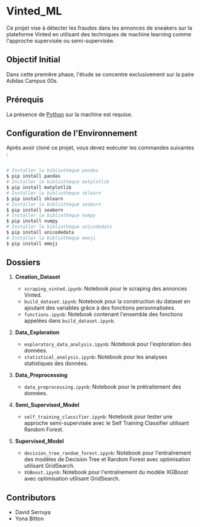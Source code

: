 # Vinted_ML

Ce projet vise à détecter les fraudes dans les annonces de sneakers sur la plateforme Vinted en utilisant des techniques de machine learning comme l'approche supervisée ou semi-supervisée.

## Objectif Initial

Dans cette première phase, l'étude se concentre exclusivement sur la paire Adidas Campus 00s.

## Prérequis

La présence de [Python](https://www.python.org/) sur la machine est requise.

## Configuration de l'Environnement

Après avoir cloné ce projet, vous devez exécuter les commandes suivantes :

```bash

# Installer la bibliothèque pandas
$ pip install pandas
# Installer la bibliothèque matplotlib
$ pip install matplotlib
# Installer la bibliothèque sklearn
$ pip install sklearn
# Installer la bibliothèque seaborn
$ pip install seaborn
# Installer la bibliothèque numpy
$ pip install numpy
# Installer la bibliothèque unicodedata
$ pip install unicodedata
# Installer la bibliothèque emoji
$ pip install emoji
```

## Dossiers

1. **Creation_Dataset**
   - `scraping_vinted.ipynb`: Notebook pour le scraping des annonces Vinted.
   - `build_dataset.ipynb`: Notebook pour la construction du dataset en ajoutant des variables grâce à des fonctions personnalisées.
   - `functions.ipynb`: Notebook contenant l'ensemble des fonctions appelées dans `build_dataset.ipynb`.

2. **Data_Exploration**
   - `exploratory_data_analysis.ipynb`: Notebook pour l'exploration des données.
   - `statistical_analysis.ipynb`: Notebook pour les analyses statistiques des données.

3. **Data_Preprocessing**
   - `data_preprocessing.ipynb`: Notebook pour le prétraitement des données.

4. **Semi_Supervised_Model**
   - `self_training_classifier.ipynb`: Notebook pour tester une approche semi-supervisée avec le Self Training Classifier utilisant Random Forest.

5. **Supervised_Model**
   - `decision_tree_random_forest.ipynb`: Notebook pour l'entraînement des modèles de Decision Tree et Random Forest avec optimisation utilisant GridSearch.
   - `XGBoost.ipynb`: Notebook pour l'entraînement du modèle XGBoost avec optimisation utilisant GridSearch.

## Contributors

- David Serruya
- Yona Bitton
